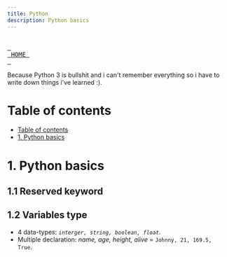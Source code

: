 ```yaml
---
title: Python
description: Python basics
---
```

<br> [<kbd> <br> HOME <br> </kbd>][HOME] <br>

Because Python 3 is bullshit and i can't remember everything so i have to write down things i've learned :).
# Table of contents
- [Table of contents](#table-of-contents)
- [1. Python basics](#1-python-basics)
# 1. Python basics
## 1.1 Reserved keyword
## 1.2 Variables type
* 4 data-types: *`interger, string, boolean, float`*.
* Multiple declaration: *name, age, height, alive* = `Johnny, 21, 169.5, True`.

[HOME]: ../README.md
